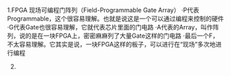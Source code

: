 1.FPGA
	现场可编程门阵列（Field-Programmable Gate Array）
	·P代表Programmable，这个很容易理解。也就是说这是一个可以通过编程来控制的硬件
	·G代表Gate也很容易理解，它就代表芯片里面的门电路
	·A代表的Array，叫作阵列，说的是在一块FPGA上，密密麻麻列了大量Gate这样的门电路
	·最后一个F，不太容易理解。它其实是说，一块FPGA这样的板子，可以进行在“现场”多次地进行编程

2. 